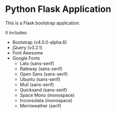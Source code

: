 # Python Flask Application

This is a Flask bootstrap application.

It includes:
  - Bootstrap (v4.0.0-alpha.6)
  - jQuery (v3.2.1)
  - Font Awesome
  - Google Fonts
    - Lato (sans-serif)
    - Raleway (sans-serif)
    - Open Sans (sans-serif)    
    - Ubuntu (sans-serif)
    - Muli (sans-serif)
    - Quicksand (sans-serif)
    - Space Mono (monospace)
    - Inconsolata (monospace)
    - Merriweather (serif)    
